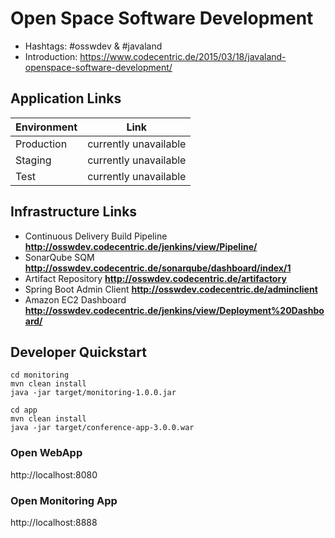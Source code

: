 # Open Space Software Development

* Hashtags: #osswdev & #javaland
* Introduction: https://www.codecentric.de/2015/03/18/javaland-openspace-software-development/

## Application Links

| Environment         | Link          | 
| ------------------- |:-------------:|
| Production | currently unavailable |
| Staging    | currently unavailable | 
| Test       | currently unavailable |


## Infrastructure Links

* Continuous Delivery Build Pipeline **http://osswdev.codecentric.de/jenkins/view/Pipeline/**
* SonarQube SQM **http://osswdev.codecentric.de/sonarqube/dashboard/index/1**
* Artifact Repository **http://osswdev.codecentric.de/artifactory**
* Spring Boot Admin Client **http://osswdev.codecentric.de/adminclient**
* Amazon EC2 Dashboard **http://osswdev.codecentric.de/jenkins/view/Deployment%20Dashboard/**

## Developer Quickstart

```
cd monitoring
mvn clean install 
java -jar target/monitoring-1.0.0.jar

cd app
mvn clean install
java -jar target/conference-app-3.0.0.war
```

### Open WebApp
http://localhost:8080

### Open Monitoring App
http://localhost:8888
